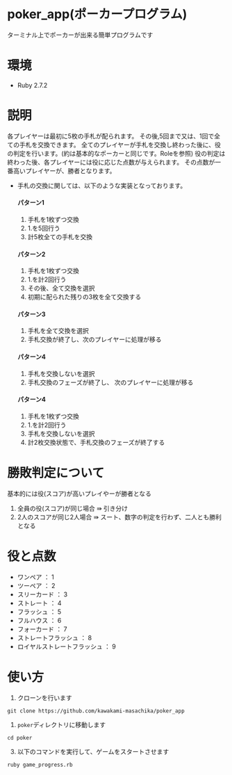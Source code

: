 # poker_app(ポーカープログラム)

ターミナル上でポーカーが出来る簡単プログラムです

# 環境
* Ruby 2.7.2

# 説明
各プレイヤーは最初に5枚の手札が配られます。
その後,5回まで又は、1回で全ての手札を交換できます。
全てのプレイヤーが手札を交換し終わった後に、役の判定を行います。(約は基本的なポーカーと同じです。Roleを参照)
役の判定は終わった後、各プレイヤーには役に応じた点数が与えられます。
その点数が一番高いプレイヤーが、勝者となります。

- 手札の交換に関しては、以下のような実装となっております。 
  #### パターン1 
  1. 手札を1枚ずつ交換
  2. 1.を5回行う
  3. 計5枚全ての手札を交換

  #### パターン2
  1. 手札を1枚ずつ交換
  2. 1.を計2回行う
  3. その後、全て交換を選択
  4. 初期に配られた残りの3枚を全て交換する

  #### パターン3
  1. 手札を全て交換を選択
  2. 手札交換が終了し、次のプレイヤーに処理が移る

  #### パターン4
  1. 手札を交換しないを選択
  2. 手札交換のフェーズが終了し、 次のプレイヤーに処理が移る

  #### パターン4
  1. 手札を1枚ずつ交換
  2. 1.を計2回行う
  3. 手札を交換しないを選択
  4. 計2枚交換状態で、手札交換のフェーズが終了する

# 勝敗判定について
基本的には役(スコア)が高いプレイやーが勝者となる

1.  全員の役(スコア)が同じ場合 ⇛ 引き分け
2.  2人のスコアが同じ2人場合 ⇛ スート、数字の判定を行わず、二人とも勝利となる

# 役と点数

- ワンペア ： 1
- ツーペア ： 2
- スリーカード ： 3
- ストレート ： 4
- フラッシュ ： 5
- フルハウス ： 6
- フォーカード ： 7
- ストレートフラッシュ ： 8
- ロイヤルストレートフラッシュ ： 9

# 使い方
1. クローンを行います

```
git clone https://github.com/kawakami-masachika/poker_app
```

1. `poker`ディレクトリに移動します

```
cd poker
```

3. 以下のコマンドを実行して、ゲームをスタートさせます

```
ruby game_progress.rb
```
